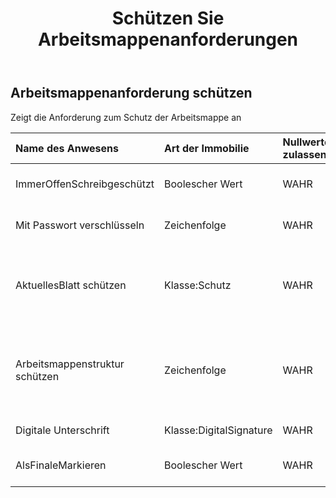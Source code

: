 ﻿---
title: Schützen Sie Arbeitsmappenanforderungen
second_title: Aspose.Cells Cloud Documen
type: docs
url: /de/specification/model/protectworkbookrequest/
description: "Aspose.Cells Cloud-Modellspezifikation: ProtectWorkbookRequest. Müheloses Bearbeiten von Excel und anderen Tabellenkalkulationsdokumenten mit Funktionen wie Öffnen, Generieren, Bearbeiten, Teilen, Zusammenführen, Vergleichen und Konvertieren"
kwords: Excel, Office, Tabellenkalkulation, Cloud REST API, ProtectWorkbookRequest
weight: 50
---
## **Arbeitsmappenanforderung schützen**

 Zeigt die Anforderung zum Schutz der Arbeitsmappe an

| Name des Anwesens| Art der Immobilie| Nullwerte zulassen| Schreibgeschützt| Standardwert| Beschreibung|
|:- |:- |:- |:- |:- |:- |
| ImmerOffenSchreibgeschützt| Boolescher Wert| WAHR| FALSCH|| Zeigt an, dass immer schreibgeschützt geöffnet wird.|
| Mit Passwort verschlüsseln| Zeichenfolge| WAHR| FALSCH|| Zeigt die Verschlüsselung mit Kennwort an.|
| AktuellesBlatt schützen| Klasse:Schutz| WAHR| FALSCH|| Stellt die verschiedenen Arten von Schutzoptionen dar, die für ein Arbeitsblatt verfügbar sind.|
| Arbeitsmappenstruktur schützen| Zeichenfolge| WAHR| FALSCH|| Gibt an, dass die Arbeitsmappenstruktur geschützt werden soll. „Alle“, „Inhalte“, „Objekte“, „Szenarien“, „Struktur“, „Windows“ und „Keine“.|
| Digitale Unterschrift| Klasse:DigitalSignature| WAHR| FALSCH|| Zeigt die Signatur in der Datei an.|
| AlsFinaleMarkieren| Boolescher Wert| WAHR| FALSCH|| Zeigt an, dass die Markierung endgültig ist.|

